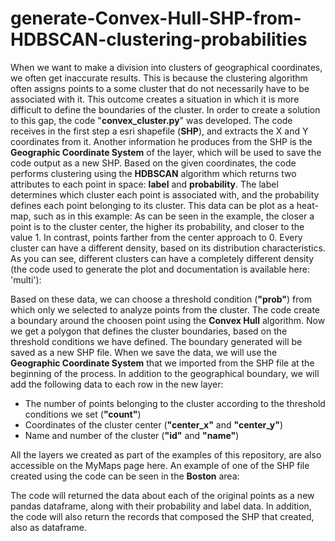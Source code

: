 # generate-Convex-Hull-SHP-from-HDBSCAN-clustering-probabilities

When we want to make a division into clusters of geographical coordinates, we often get inaccurate results. This is because the clustering algorithm often assigns points to a some cluster that do not necessarily have to be associated with it. This outcome creates a situation in which it is more difficult to define the boundaries of the cluster. In order to create a solution to this gap, the code "**convex_cluster.py**" was developed.
The code receives in the first step a esri shapefile (**SHP**), and extracts the X and Y coordinates from it. Another information he produces from the SHP is the **Geographic Coordinate System** of the layer, which will be used to save the code output as a new SHP.
Based on the given coordinates, the code performs clustering using the **HDBSCAN** algorithm which returns two attributes to each point in space: **label** and **probability**. The label determines which cluster each point is associated with, and the probability defines each point belonging to its cluster. This data can be plot as a heat-map, such as in this example:
As can be seen in the example, the closer a point is to the cluster center, the higher its probability, and closer to the value 1. In contrast, points farther from the center approach to 0. Every cluster can have a different density, based on its distribution characteristics. As you can see, different clusters can have a completely different density (the code used to generate the plot and documentation is available here: 'multi'):

Based on these data, we can choose a threshold condition (**"prob"**) from which only we selected to analyze points from the cluster. The code create a boundary around the choosen point using the **Convex Hull** algorithm. Now we get a polygon that defines the cluster boundaries, based on the threshold conditions we have defined.
The boundary generated will be saved as a new SHP file. When we save the data, we will use the **Geographic Coordinate System** that we imported from the SHP file at the beginning of the process. In addition to the geographical boundary, we will add the following data to each row in the new layer:
-	The number of points belonging to the cluster according to the threshold conditions we set (**"count"**)
-	Coordinates of the cluster center (**"center_x"** and **"center_y"**)
-	Name and number of the cluster (**"id"** and **"name"**)

All the layers we created as part of the examples of this repository, are also accessible on the MyMaps page here. An example of one of the SHP file created using the code can be seen in the **Boston** area:

The code will returned the data about each of the original points as a new pandas dataframe, along with their probability and label data. In addition, the code will also return the records that composed the SHP that created, also as dataframe.

